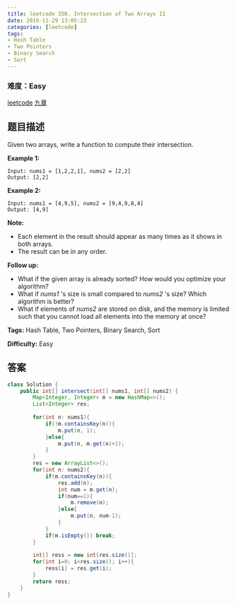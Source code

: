 ```yaml
---
title: leetcode 350. Intersection of Two Arrays II
date: 2019-11-29 13:05:23
categories: [leetcode]
tags:
- Hash Table
- Two Pointers
- Binary Search
- Sort
---
```

### 难度：Easy

<a href="https://leetcode.com/problems/intersection-of-two-arrays-ii/">leetcode</a>
<a href="https://www.jiuzhang.com/solution/intersection-of-two-arrays-ii/">九章</a>
## 题目描述
Given two arrays, write a function to compute their intersection.

**Example 1:**
        
    Input: nums1 = [1,2,2,1], nums2 = [2,2]
    Output: [2,2]
    

**Example 2:**
        
    Input: nums1 = [4,9,5], nums2 = [9,4,9,8,4]
    Output: [4,9]

**Note:**

  * Each element in the result should appear as many times as it shows in both arrays.
  * The result can be in any order.

**Follow up:**

  * What if the given array is already sorted? How would you optimize your algorithm?
  * What if _nums1_ 's size is small compared to _nums2_ 's size? Which algorithm is better?
  * What if elements of _nums2_ are stored on disk, and the memory is limited such that you cannot load all elements into the memory at once?


**Tags:** Hash Table, Two Pointers, Binary Search, Sort

**Difficulty:** Easy
## 答案
<!--more-->
```java
class Solution {
    public int[] intersect(int[] nums1, int[] nums2) {
        Map<Integer, Integer> m = new HashMap<>();
        List<Integer> res;
        
        for(int n: nums1){
            if(!m.containsKey(n)){
                m.put(n, 1);
            }else{
                m.put(n, m.get(n)+1);
            }
        }
        res = new ArrayList<>();
        for(int n: nums2){
            if(m.containsKey(n)){
                res.add(n);
                int num = m.get(n);
                if(num==1){
                    m.remove(n);
                }else{
                    m.put(n, num-1);
                }
            }
            if(m.isEmpty()) break;
        }
        
        int[] ress = new int[res.size()];
        for(int i=0; i<res.size(); i++){
            ress[i] = res.get(i);
        }
        return ress;
    }
}
```